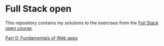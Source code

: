 # Full Stack open

This repository contains my solutions to the exercises from the [Full Stack open course](https://fullstackopen.com/en/).

[Part 0: Fundamentals of Web apps](./part0/)
